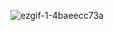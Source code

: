 ![ezgif-1-4baeecc73a](https://github.com/user-attachments/assets/55771d21-e342-4f49-b45a-9b4a47c953b6)
